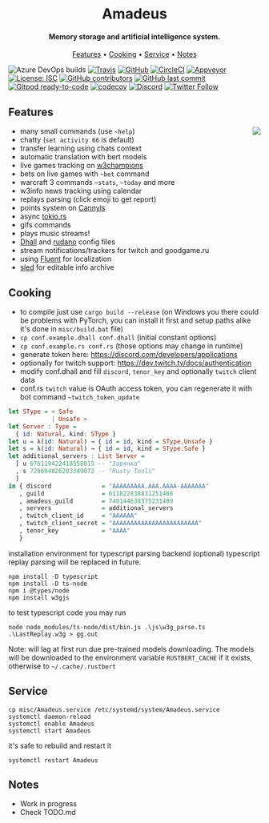 <h1 align="center">
  Amadeus
  <br>
</h1>

<h4 align="center">Memory storage and artificial intelligence system.</h4>

<p align="center">
  <a href="#features">Features</a>
  •
  <a href="#cooking">Cooking</a>
  •
  <a href="#service">Service</a>
  •
  <a href="#notes">Notes</a>
</p>

![Azure DevOps builds](https://img.shields.io/azure-devops/build/qeenon/0dcb863b-80ca-4465-a7f2-a8cb387865f9/1?color=blue&label=Azure)
[![Travis](https://travis-ci.org/Qeenon/Amadeus.svg?branch=master)](https://travis-ci.org/Qeenon/Amadeus)
[![GitHub](https://github.com/Qeenon/Amadeus/workflows/mawa/badge.svg?branch=mawa)](https://github.com/Qeenon/Amadeus/workflows/mawa)
[![CircleCI](https://circleci.com/gh/Qeenon/Amadeus/tree/mawa.svg?style=shield)](https://circleci.com/gh/Qeenon/Amadeus/tree/mawa)
[![Appveyor](https://ci.appveyor.com/api/projects/status/8cd1qi1aykujkyd2?svg=true)](https://ci.appveyor.com/project/Qeenon/amadeus)
[![License: ISC](https://img.shields.io/badge/License-ISC-teal.svg)](https://opensource.org/licenses/ISC)
[![GitHub contributors](https://img.shields.io/github/contributors/Qeenon/Amadeus.svg?style=flat)]()
[![GitHub last commit](https://img.shields.io/github/last-commit/Qeenon/Amadeus.svg?style=flat)]()
[![Gitpod ready-to-code](https://img.shields.io/badge/Gitpod-ready--to--code-blue?logo=gitpod)](https://gitpod.io/#https://github.com/Qeenon/Amadeus)
[![codecov](https://codecov.io/gh/Qeenon/Amadeus/branch/master/graph/badge.svg)](https://codecov.io/gh/Qeenon/Amadeus)
[![Discord](https://img.shields.io/discord/611822838831251466?label=Discord&color=pink)](https://discord.gg/GdzjVvD)
[![Twitter Follow](https://img.shields.io/twitter/follow/Qeenon.svg?style=social)](https://twitter.com/Qeenon) 


## Features

<img align="right" src="https://vignette.wikia.nocookie.net/steins-gate/images/0/07/Amadeuslogo.png">

 - many small commands (use `~help`)
 - chatty (`set activity 66` is default)
 - transfer learning using chats context
 - automatic translation with bert models
 - live games tracking on [w3champions](https://www.w3champions.com)
 - bets on live games with `~bet` command
 - warcraft 3 commands `~stats`, `~today` and more
 - w3info news tracking using calendar
 - replays parsing (click emoji to get report)
 - points system on [Cannyls](https://github.com/frugalos/cannyls/wiki)
 - async [tokio.rs](https://tokio.rs)
 - gifs commands
 - plays music streams!
 - [Dhall](https://dhall-lang.org) and [rudano](https://github.com/pheki/rudano) config files
 - stream notifications/trackers for twitch and goodgame.ru
 - using [Fluent](https://www.projectfluent.org/) for localization
 - [sled](https://github.com/spacejam/sled) for editable info archive

## Cooking

 - to compile just use `cargo build --release` (on Windows you there could be problems with PyTorch, you can install it first and setup paths alike it's done in `misc/build.bat` file)
 - `cp conf.example.dhall conf.dhall` (initial constant options)
 - `cp conf.example.rs conf.rs` (those options may change in runtime)
 - generate token here: https://discord.com/developers/applications
 - optionally for twitch support: https://dev.twitch.tv/docs/authentication
 - modify conf.dhall and fill `discord`, `tenor_key` and optionally `twitch` client data
 - conf.rs `twitch` value is OAuth access token, you can regenerate it with bot command `~twitch_token_update`

``` haskell
let SType = < Safe
            | Unsafe >
let Server : Type =
  { id: Natural, kind: SType }
let u = λ(id: Natural) → { id = id, kind = SType.Unsafe }
let s = λ(id: Natural) → { id = id, kind = SType.Safe }
let additional_servers : List Server =
  [ u 676119422418550815 -- "Зарянка"
  , s 728694826203349072 -- "Rusty Tools"
  ]
in { discord              = "AAAAAAAAA.AAA.AAAA-AAAAAAA"
   , guild                = 611822838831251466
   , amadeus_guild        = 740144638375231489
   , servers              = additional_servers
   , twitch_client_id     = "AAAAAA"
   , twitch_client_secret = "AAAAAAAAAAAAAAAAAAAAAAAA"
   , tenor_key            = "AAAA"
   }
```

installation environment for typescript parsing backend (optional)
typescript replay parsing will be replaced in future.

```shell
npm install -D typescript
npm install -D ts-node
npm i @types/node
npm install w3gjs
```

to test typescript code you may run

```shell
node node_modules/ts-node/dist/bin.js .\js\w3g_parse.ts .\LastReplay.w3g > gg.out
```

Note: will lag at first run due pre-trained models downloading.
The models will be downloaded to the environment variable `RUSTBERT_CACHE` if it exists, otherwise to `~/.cache/.rustbert`

## Service

```shell
cp misc/Amadeus.service /etc/systemd/system/Amadeus.service
systemctl daemon-reload
systemctl enable Amadeus
systemctl start Amadeus
```

it's safe to rebuild and restart it

```shell
systemctl restart Amadeus
```

## Notes

 - Work in progress
 - Check TODO.md
